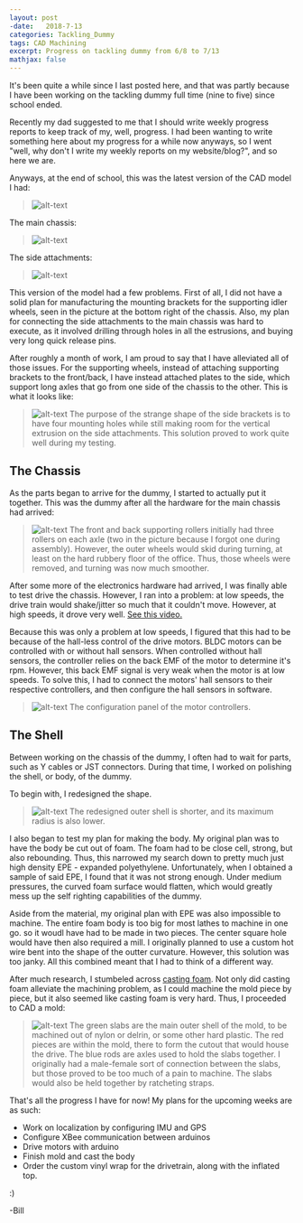 ```yaml
---
layout: post
-date:   2018-7-13
categories: Tackling_Dummy
tags: CAD Machining
excerpt: Progress on tackling dummy from 6/8 to 7/13
mathjax: false
---
```


It's been quite a while since I last posted here, and that was partly because I have been working on the tackling dummy full time (nine to five) since school ended. 

Recently my dad suggested to me that I should write weekly progress reports to keep track of my, well, progress. I had been wanting to write something here about my progress for a while now anyways, so I went "well, why don't I write my weekly reports on my website/blog?", and so here we are. 

Anyways, at the end of school, this was the latest version of the CAD model I had: 
>![alt-text](https://image.ibb.co/kinLnT/2018_01_18_09_52_22_NX_11_MTD3_Asmbl_prt.png)

The main chassis:
>![alt-text](https://image.ibb.co/n5qUgo/2018_01_18_09_55_20_NX_11_MTD3_Asmbl_prt.png)

The side attachments:
>![alt-text](https://image.ibb.co/meCaMo/2018_01_18_09_55_37_NX_11_MTD3_Asmbl_prt.png)

This version of the model had a few problems. First of all, I did not have a solid plan for manufacturing the mounting brackets for the supporting idler wheels, seen in the picture at the bottom right of the chassis. Also, my plan for connecting the side attachments to the main chassis was hard to execute, as it involved drilling through holes in all the estrusions, and buying very long quick release pins.

After roughly a month of work, I am proud to say that I have alleviated all of those issues. For the supporting wheels, instead of attaching supporting brackets to the front/back, I have instead attached plates to the side, which support long axles that go from one side of the chassis to the other. This is what it looks like:
>![alt-text](https://i.imgur.com/3KWfFUe.png)
The purpose of the strange shape of the side brackets is to have four mounting holes while still making room for the vertical extrusion on the side attachments. This solution proved to work quite well during my testing.

## The Chassis

As the parts began to arrive for the dummy, I started to actually put it together. This was the dummy after all the hardware for the main chassis had arrived:

>![alt-text](https://lh3.googleusercontent.com/sDXLfZhaeV15UVADQSRgFr75OPyVKJbmhiQwKwkNK0PXsEqV9-lw8CFgTzu1Kp1nnhg6lPeIQNQxC2x5NHEcVZSzNAamTVGJBsM-bSsvXNVuLvJHuzirpzIel0dZPNE9lDdqQeWCzmwCoI_q47GuPOrcyajJJBlIz4858YLjiOS-ProJonYLIJw_HVfvVsT8GjoJo5tYjiLVNmdfdKkV0KoeUxugAjYKZCx6tr27q9EgtrFkKOpKciLgC5u3a_yHKremQsKEZ1MqRpr6lJLSpYQdPX908WHNlGqjb7AMXdDH7R5anjlXKkw-kmJT0_112nHEmTZu5T1MVC6liLw-ygNBI2MdBrH4Qyj9QeS7tUyeh4-HWFID90yvC7qdsJWD9cO0TlxQ61js4M2n9XxKy4zH5tyI3x-o9ysKVgu_KKIr6oAiq-3LHOjD3pg4DqcFLoMkhm5hVBVc0lLoMYA-38RBknqKWhwRxGx7kA_LEWMhPRAiynyyh2kWkiSvWij0Yvj_edFiug4PjNihWI3Lzur7kb0FaVsORSF1n30eYS4q6_CBdIV3_1UFmw5gFHSFRoMUR79uqnxZklkt_Qva9dIBCbKo5MRvX7NPCJY=w1286-h964-no)
The front and back supporting rollers initially had three rollers on each axle (two in the picture because I forgot one during assembly). However, the outer wheels would skid during turning, at least on the hard rubbery floor of the office. Thus, those wheels were removed, and turning was now much smoother.

After some more of the electronics hardware had arrived, I was finally able to test drive the chassis. However, I ran into a problem: at low speeds, the drive train would shake/jitter so much that it couldn't move. However, at high speeds, it drove very well. [See this video.](https://photos.app.goo.gl/9YuGBBc6BGeoNG7eA)

Because this was only a problem at low speeds, I figured that this had to be because of the hall-less control of the drive motors. BLDC motors can be controlled with or without hall sensors. When controlled without hall sensors, the controller relies on the back EMF of the motor to determine it's rpm. However, this back EMF signal is very weak when the motor is at low speeds. To solve this, I had to connect the motors' hall sensors to their respective controllers, and then configure the hall sensors in software.

>![alt-text](https://i.imgur.com/46GOQmC.png)
The configuration panel of the motor controllers.
 
## The Shell
Between working on the chassis of the dummy, I often had to wait for parts, such as Y cables or JST connectors. During that time, I worked on polishing the shell, or body, of the dummy. 

To begin with, I redesigned the shape.
>![alt-text](https://i.imgur.com/szMNbNH.png)
The redesigned outer shell is shorter, and its maximum radius is also lower. 

I also began to test my plan for making the body. My original plan was to have the body be cut out of foam. The foam had to be close cell, strong, but also rebounding. Thus, this narrowed my search down to pretty much just high density EPE - expanded polyethylene. Unfortunately, when I obtained a sample of said EPE, I found that it was not strong enough. Under medium pressures, the curved foam surface would flatten, which would greatly mess up the self righting capabilities of the dummy. 

Aside from the material, my original plan with EPE was also impossible to machine. The entire foam body is too big for most lathes to machine in one go. so it woudl have had to be made in two pieces. The center square hole would have then also required a mill. I originally planned to use a custom hot wire bent into the shape of the outter curvature. However, this solution was too janky. All this combined meant that I had to think of a different way. 

After much research, I stumbeled across [casting foam](https://www.youtube.com/watch?v=Dk1oN0y5Xiw&t=137s). Not only did casting foam alleviate the machining problem, as I could machine the mold piece by piece, but it also seemed like casting foam is very hard. Thus, I proceeded to CAD a mold:
>![alt-text](https://i.imgur.com/9dNCErd.png)
The green slabs are the main outer shell of the mold, to be machined out of nylon or delrin, or some other hard plastic. The red pieces are within the mold, there to form the cutout that would house the drive. The blue rods are axles used to hold the slabs together. I originally had a male-female sort of connection between the slabs, but those proved to be too much of a pain to machine. The slabs would also be held together by ratcheting straps.

That's all the progress I have for now! My plans for the upcoming weeks are as such:
- Work on localization by configuring IMU and GPS
- Configure XBee communication between arduinos
- Drive motors with arduino
- Finish mold and cast the body
- Order the custom vinyl wrap for the drivetrain, along with the inflated top.

:)

-Bill